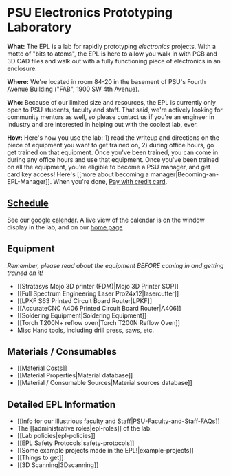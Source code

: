 # PSU Electronics Prototyping Laboratory

**What:** The EPL is a lab for rapidly prototyping *electronics* projects. With a motto of "bits to atoms", the EPL is here to allow you walk in with PCB and 3D CAD files and walk out with a fully functioning piece of electronics in an enclosure.

**Where:** We're located in room 84-20 in the basement of PSU's Fourth Avenue Building ("FAB", 1900 SW 4th Avenue).

**Who:** Because of our limited size and resources, the EPL is currently only open to PSU students, faculty and staff. That said, we're actively looking for community mentors as well, so please contact us if you're an engineer in industry and are interested in helping out with the coolest lab, ever.

**How:** Here's how you use the lab: 1) read the writeup and directions on the piece of equipment you want to get trained on, 2) during office hours, go get trained on that equipment. Once you've been trained, you can come in during any office hours and use that equipment. Once you've been trained on all the equipment, you're eligible to become a PSU manager, and get card key access! Here's [[more about becoming a manager|Becoming-an-EPL-Manager]]. When you're done, [Pay with credit card](https://github.com/psu-epl/psu-epl.github.com/wiki/Checkout).

## [Schedule](https://www.google.com/calendar/embed?src=epl.pdx%40gmail.com&ctz=America/Los_Angeles)

See our [google calendar](https://www.google.com/calendar/embed?src=epl.pdx%40gmail.com&ctz=America/Los_Angeles). A live view of the calendar is on the window display in the lab, and on our [home page](http://psu-epl.github.io/)
## Equipment

*Remember, please read about the equipment BEFORE coming in and getting trained on it!*

- [[Stratasys Mojo 3D printer (FDM)|Mojo 3D Printer SOP]]
- [[Full Spectrum Engineering Laser Pro24x12|lasercutter]]
- [[LPKF S63 Printed Circuit Board Router|LPKF]]
- [[AccurateCNC A406 Printed Circuit Board Router|A406]]
- [[Soldering Equipment|Soldering Equipment]]
- [[Torch T200N+ reflow oven|Torch T200N Reflow Oven]]
- Misc Hand tools, including drill press, saws, etc.

## Materials / Consumables

- [[Material Costs]]
- [[Material Properties|Material database]]
- [[Material / Consumable Sources|Material sources database]]

## Detailed EPL Information

- [[Info for our illustrious faculty and Staff|PSU-Faculty-and-Staff-FAQs]]
- The [[administrative roles|epl-roles]] of the lab.
- [[Lab policies|epl-policies]]
- [[EPL Safety Protocols|safety-protocols]]
- [[Some example projects made in the EPL!|example-projects]]
- [[Things to get]]
- [[3D Scanning|3Dscanning]]
